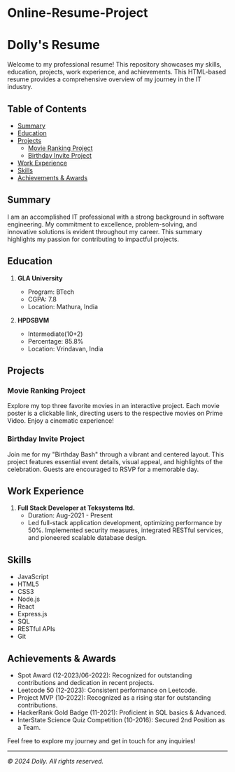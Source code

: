 # Online-Resume-Project
# Dolly's Resume

Welcome to my professional resume! This repository showcases my skills, education, projects, work experience, and achievements. This HTML-based resume provides a comprehensive overview of my journey in the IT industry.

## Table of Contents

- [Summary](#summary)
- [Education](#education)
- [Projects](#projects)
    - [Movie Ranking Project](#movie-ranking-project)
    - [Birthday Invite Project](#birthday-invite-project)
- [Work Experience](#work-experience)
- [Skills](#skills)
- [Achievements & Awards](#achievements--awards)

## Summary

I am an accomplished IT professional with a strong background in software engineering. My commitment to excellence, problem-solving, and innovative solutions is evident throughout my career. This summary highlights my passion for contributing to impactful projects.

## Education

1. **GLA University**
   - Program: BTech
   - CGPA: 7.8
   - Location: Mathura, India

2. **HPDSBVM**
   - Intermediate(10+2)
   - Percentage: 85.8%
   - Location: Vrindavan, India

## Projects

### Movie Ranking Project

Explore my top three favorite movies in an interactive project. Each movie poster is a clickable link, directing users to the respective movies on Prime Video. Enjoy a cinematic experience!

### Birthday Invite Project

Join me for my "Birthday Bash" through a vibrant and centered layout. This project features essential event details, visual appeal, and highlights of the celebration. Guests are encouraged to RSVP for a memorable day.

## Work Experience

1. **Full Stack Developer at Teksystems ltd.**
   - Duration: Aug-2021 - Present
   - Led full-stack application development, optimizing performance by 50%. Implemented security measures, integrated RESTful services, and pioneered scalable database design.

## Skills

- JavaScript
- HTML5
- CSS3
- Node.js
- React
- Express.js
- SQL
- RESTful APIs
- Git

## Achievements & Awards

- Spot Award (12-2023/06-2022): Recognized for outstanding contributions and dedication in recent projects.
- Leetcode 50 (12-2023): Consistent performance on Leetcode.
- Project MVP (10-2022): Recognized as a rising star for outstanding contributions.
- HackerRank Gold Badge (11-2021): Proficient in SQL basics & Advanced.
- InterState Science Quiz Competition (10-2016): Secured 2nd Position as a Team.

Feel free to explore my journey and get in touch for any inquiries!

---

*© 2024 Dolly. All rights reserved.*
